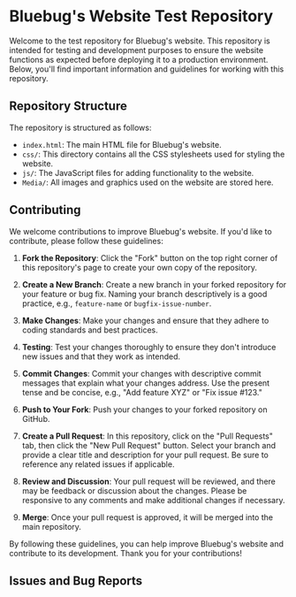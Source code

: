 # Bluebug's Website Test Repository

Welcome to the test repository for Bluebug's website. This repository is intended for testing and development purposes to ensure the website functions as expected before deploying it to a production environment. Below, you'll find important information and guidelines for working with this repository.

## Repository Structure

The repository is structured as follows:

- `index.html`: The main HTML file for Bluebug's website.
- `css/`: This directory contains all the CSS stylesheets used for styling the website.
- `js/`: The JavaScript files for adding functionality to the website.
- `Media/`: All images and graphics used on the website are stored here.

## Contributing

We welcome contributions to improve Bluebug's website. If you'd like to contribute, please follow these guidelines:

1. **Fork the Repository**: Click the "Fork" button on the top right corner of this repository's page to create your own copy of the repository.

2. **Create a New Branch**: Create a new branch in your forked repository for your feature or bug fix. Naming your branch descriptively is a good practice, e.g., `feature-name` or `bugfix-issue-number`.

3. **Make Changes**: Make your changes and ensure that they adhere to coding standards and best practices.

4. **Testing**: Test your changes thoroughly to ensure they don't introduce new issues and that they work as intended.

5. **Commit Changes**: Commit your changes with descriptive commit messages that explain what your changes address. Use the present tense and be concise, e.g., "Add feature XYZ" or "Fix issue #123."

6. **Push to Your Fork**: Push your changes to your forked repository on GitHub.

7. **Create a Pull Request**: In this repository, click on the "Pull Requests" tab, then click the "New Pull Request" button. Select your branch and provide a clear title and description for your pull request. Be sure to reference any related issues if applicable.

8. **Review and Discussion**: Your pull request will be reviewed, and there may be feedback or discussion about the changes. Please be responsive to any comments and make additional changes if necessary.

9. **Merge**: Once your pull request is approved, it will be merged into the main repository.

By following these guidelines, you can help improve Bluebug's website and contribute to its development. Thank you for your contributions!

## Issues and Bug Reports








